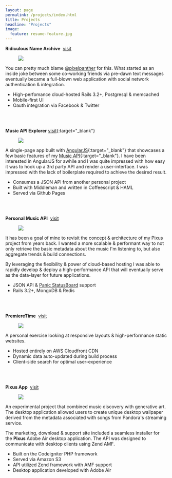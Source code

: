 ```yaml
---
layout: page
permalink: /projects/index.html
title: Projects
headline: "Projects"
image:
  feature: resume-feature.jpg
---
```


**Ridiculous Name Archive** &nbsp;<a href="http://ridiculousarchive.com" target="_blank">visit</a>

<figure>
  <img src="/images/ridiculous-iphone.png" />
</figure>

You can pretty much blame <a href="https://twitter.com/pixelpanther" target="_blank">@pixelpanther</a> for this. What started as an inside joke between some co-working friends via pre-dawn text messages eventually became a full-blown web application with social network authentication &amp; integration.

* High-perfomance cloud-hosted Rails 3.2+, Postgresql &amp; memcached
* Mobile-first UI
* Oauth integration via Facebook &amp; Twitter

<br>
<br>

**Music API Explorer** [visit](http://pixelsonly.com/angular-music){:target="_blank"}

<figure>
  <img src="/images/ng-music.png">
</figure>

A single-page app built with [AngularJS](http://angularjs.org/){:target="_blank"} that showcases a few basic features of my [Music API](http://music.ryanlindsey.me){:target="_blank"}. I have been interested in AngularJS for awhile and I was quite impressed with how easy it was to hook up a 3rd party API and render a user-interface. I was impressed with the lack of boilerplate required to achieve the desired result.

* Consumes a JSON API from another personal project
* Built with Middleman and written in Coffeescript &amp; HAML
* Served via Github Pages

<br>
<br>

**Personal Music API** &nbsp;<a href="http://music.ryanlindsey.me" target="_blank">visit</a>

<figure>
  <img src="/images/music-admin.png">
</figure>

It has been a goal of mine to revisit the concept &amp; architecture of my Pixus project from years back. I wanted a more scalable &amp; performant way to not only retrieve the basic metadata about the music I'm listening to, but also aggregate trends &amp; build connections.

By leveraging the flexibility &amp; power of cloud-based hosting I was able to rapidly develop &amp; deploy a high-performance API that will eventually serve as the data-layer for future applications.

* JSON API &amp; <a href="http://panic.com/statusboard/" target="_blank">Panic StatusBoard</a> support
* Rails 3.2+, MongoDB &amp; Redis

<br>
<br>

**PremiereTime** &nbsp;<a href="http://www.premieretime.com/" target="_blank">visit</a>

<figure>
  <img src="/images/premiere-time-iphone.png" >
</figure>

A personal exercise looking at responsive layouts &amp; high-performance static websites.

* Hosted entirely on AWS Cloudfront CDN
* Dynamic data auto-updated during build process
* Client-side search for optimal user-experience

<br>
<br>

**Pixus App** &nbsp;<a href="http://www.pixusapp.com" target="_blank">visit</a>

<figure>
  <img src="/images/pixus-desktop.png">
</figure>

An experimental project that combined music discovery with generative art. The desktop application allowed users to create unique desktop wallpaper derived from the metadata associated with songs from Pandora's streaming service.

The marketing, download &amp; support site included a seamless installer for the **Pixus** Adobe Air desktop application. The API was designed to communicate with desktop clients using Zend AMF.

* Built on the Codeigniter PHP framework
* Served via Amazon S3
* API utilized Zend framework with AMF support
* Desktop application developed with Adobe Air
